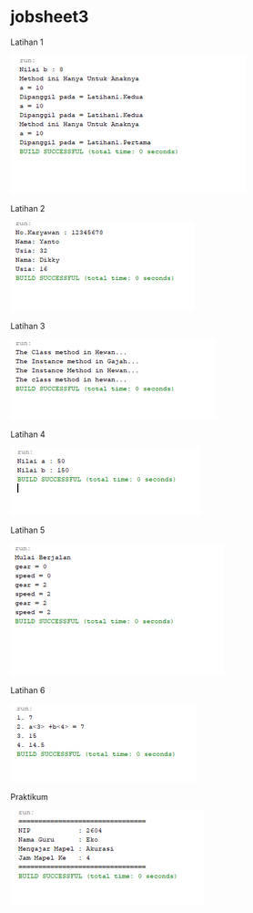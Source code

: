 # jobsheet3
Latihan 1

![alt text](https://github.com/DikkyRahmadS/jobsheet3/blob/master/1.PNG )

Latihan 2

![alt text](https://github.com/DikkyRahmadS/jobsheet3/blob/master/2.PNG )

Latihan 3

![alt text](https://github.com/DikkyRahmadS/jobsheet3/blob/master/3.PNG )

Latihan 4

![alt text](https://github.com/DikkyRahmadS/jobsheet3/blob/master/4.PNG )

Latihan 5

![alt text](https://github.com/DikkyRahmadS/jobsheet3/blob/master/5.PNG )

Latihan 6

![alt text](https://github.com/DikkyRahmadS/jobsheet3/blob/master/6.PNG )

Praktikum 

![alt text](https://github.com/DikkyRahmadS/jobsheet3/blob/master/7.PNG )
